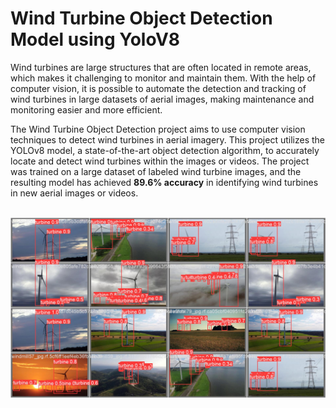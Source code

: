 # Wind Turbine Object Detection Model using YoloV8

Wind turbines are large structures that are often located in remote areas, which makes it challenging to monitor and maintain them. With the help of computer vision, it is possible to automate the detection and tracking of wind turbines in large datasets of aerial images, making maintenance and monitoring easier and more efficient.

The Wind Turbine Object Detection project aims to use computer vision techniques to detect wind turbines in aerial imagery. This project utilizes the YOLOv8 model, a state-of-the-art object detection algorithm, to accurately locate and detect wind turbines within the images or videos. The project was trained on a large dataset of labeled wind turbine images, and the resulting model has achieved **89.6% accuracy** in identifying wind turbines in new aerial images or videos.

<br>
<img src="results/val_batch1_pred.jpg">
